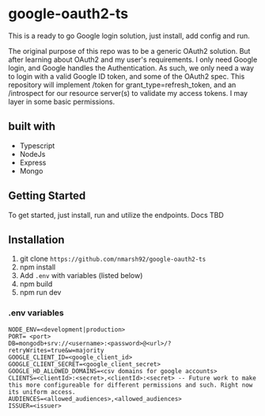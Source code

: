# google-oauth2-ts

This is a ready to go Google login solution, just install, add config and run.

The original purpose of this repo was to be a generic OAuth2 solution. But after learning about OAuth2 and my user's requirements. I only need Google login, and Google handles the Authentication. As such, we only need a way to login with a valid Google ID token, and some of the OAuth2 spec.
This repository will implement /token for grant_type=refresh_token, and an /introspect for our resource server(s) to validate my access tokens. I may layer in some basic permissions.

## built with

- Typescript
- NodeJs
- Express
- Mongo

## Getting Started

To get started, just install, run and utilize the endpoints. Docs TBD

## Installation

1. git clone `https://github.com/nmarsh92/google-oauth2-ts`
2. npm install
3. Add `.env` with variables (listed below)
4. npm build
5. npm run dev

### .env variables

```
NODE_ENV=<development|production>
PORT= <port>
DB=mongodb+srv://<username>:<password>@<url>/?retryWrites=true&w=majority
GOOGLE_CLIENT_ID=<google_client_id>
GOOGLE_CLIENT_SECRET=<google_client_secret>
GOOGLE_HD_ALLOWED_DOMAINS=<csv domains for google accounts>
CLIENTS=<clientId>:<secret>,<clientId>:<secret> -- Future work to make this more configureable for different permissions and such. Right now its uniform access.
AUDIENCES=<allowed_audiences>,<allowed_audiences>
ISSUER=<issuer>
```
